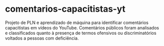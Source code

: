 # comentarios-capacitistas-yt
Projeto de PLN e aprendizado de máquina para identificar comentários capacitistas em vídeos do YouTube. Comentários públicos foram analisados e classificados quanto à presença de termos ofensivos ou discriminatórios voltados a pessoas com deficiência.

